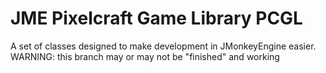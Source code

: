 # JME Pixelcraft Game Library PCGL
A set of classes designed to make development in JMonkeyEngine easier. WARNING: this branch may or may not be "finished" and working
